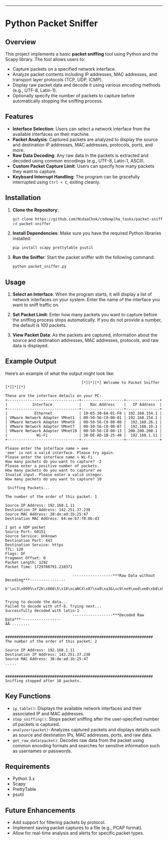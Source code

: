 ---
# Python Packet Sniffer

## Overview

This project implements a basic **packet sniffing** tool using Python and the Scapy library. The tool allows users to:
- Capture packets on a specified network interface.
- Analyze packet contents including IP addresses, MAC addresses, and transport layer protocols (TCP, UDP, ICMP).
- Display raw packet data and decode it using various encoding methods (e.g., UTF-8, Latin-1).
- Optionally specify the number of packets to capture before automatically stopping the sniffing process.

## Features

- **Interface Selection**: Users can select a network interface from the available interfaces on their machine.
- **Packet Analysis**: Captured packets are analyzed to display the source and destination IP addresses, MAC addresses, protocols, ports, and more.
- **Raw Data Decoding**: Any raw data in the packets is extracted and decoded using common encodings (e.g., UTF-8, Latin-1, ASCII).
- **Custom Packet Capture Limit**: Users can specify how many packets they want to capture.
- **Keyboard Interrupt Handling**: The program can be gracefully interrupted using `Ctrl + C`, exiting cleanly.

## Installation

1. **Clone the Repository**:
   ```bash
   git clone https://github.com/NidaaChok/codeaplha_tasks/packet-sniffer.git
   cd packet-sniffer
   ```

2. **Install Dependencies**:
   Make sure you have the required Python libraries installed:
   ```bash
   pip install scapy prettytable psutil
   ```

3. **Run the Sniffer**:
   Start the packet sniffer with the following command:
   ```bash
   python packet_sniffer.py
   ```

## Usage

1. **Select an Interface**: When the program starts, it will display a list of network interfaces on your system. Enter the name of the interface you want to sniff traffic on.
   
2. **Set Packet Limit**: Enter how many packets you want to capture before the sniffing process stops automatically. If you do not provide a number, the default is 100 packets.

3. **View Packet Data**: As the packets are captured, information about the source and destination addresses, MAC addresses, protocols, and raw data is displayed.

## Example Output

Here’s an example of what the output might look like:

```
                                  [*][*][*] Welcome to Packet Sniffer [*][*][*]

These are the interface details on your PC:
+--------------------------------+-------------------+---------------+
|           Interface            |    Mac Address    |   IP Address  |
+--------------------------------+-------------------+---------------+
|            Ethernet            | 10-65-30-6A-01-F8 | 192.168.154.1 |
| VMware Network Adapter VMnet1  | 00-50-56-C0-00-01 | 192.168.154.1 |
| VMware Network Adapter VMnet8  | 00-50-56-C0-00-08 |  192.168.26.1 |
| VMware Network Adapter VMnet7  | 00-50-56-C0-00-07 |  192.168.10.1 |
| VMware Network Adapter VMnet19 | 00-50-56-C0-00-13 | 200.200.200.1 |
|             Wi-Fi              | 38-DE-AD-1B-25-48 |  192.168.1.11 |
+--------------------------------+-------------------+---------------+

Please enter the interface name > eee
'eee' is not a valid interface. Please try again.
Please enter the interface name > Wi-Fi
How many packets do you want to capture? -2
Please enter a positive number of packets.
How many packets do you want to capture? ee
Invalid input. Please enter a valid integer.
How many packets do you want to capture? 10

 Sniffing Packets...

The number of the order of this packet: 1

Source IP Address: 192.168.1.11
Destination IP Address: 142.251.37.238
Source MAC Address: 38:de:ad:1b:25:47
Destination MAC Address: 64:ee:b7:f0:0b:d3

I got a UDP packet
Source Port: 60151
Source Service: Unknown
Destination Port: 443
Destination Service: https
TTL: 128
Flags: DF
Fragment Offset: 0
Packet Length: 1292
Packet Time: 1729788791.218371

                              ------------------***Raw Data without Decoding***---------------- 
 b'\xc3\x009%\xf2b\x866\5\x18\xcaNCX\x87\xa9\xa3&\xc9\xe9\xed\xe0\xb8\x0bZ\x05'


Trying to decode the data...
Failed to decode with utf-8. Trying next...
Successfully decoded with latin-1
                              ------------------***Decoded Raw Data***------------------
ÃÃ.........

                           ##################################################################
The number of the order of this packet: 2

Source IP Address: 192.168.1.11
Destination IP Address: 142.251.37.238
Source MAC Address: 38:de:ad:1b:25:47
.....

                           ##################################################################
Sniffing stopped after 10 packets.
```

## Key Functions

- `ip_table()`: Displays the available network interfaces and their associated IP and MAC addresses.
- `stop_sniffing()`: Stops packet sniffing after the user-specified number of packets is captured.
- `analyzer(packet)`: Analyzes captured packets and displays details such as source and destination IPs, MAC addresses, ports, and raw data.
- `get_raw_data(packet)`: Decodes raw data from the packet using common encoding formats and searches for sensitive information such as usernames or passwords.

## Requirements

- Python 3.x
- Scapy
- PrettyTable
- psutil

## Future Enhancements

- Add support for filtering packets by protocol.
- Implement saving packet captures to a file (e.g., PCAP format).
- Allow for real-time analysis and alerts for specific packet types.
